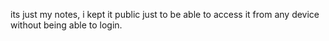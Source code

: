 its just my notes, i kept it public just to be able to access it from any device without being able to login.
